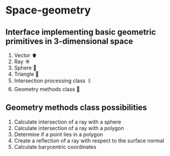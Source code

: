 # Space-geometry

## Interface implementing basic geometric primitives in 3-dimensional space

1. Vector ⬆️
2. Ray ☀️
3. Sphere 🪩
4. Triangle 🔺
5. Intersection processing class 🖇️
6. Geometry methods class 📐

## Geometry methods class possibilities
1. Calculate intersection of a ray with a sphere
2. Calculate intersection of a ray with a polygon
3. Determine if a point lies in a polygon
4. Create a reflection of a ray with respect to the surface normal
5. Calculate barycentric coordinates

